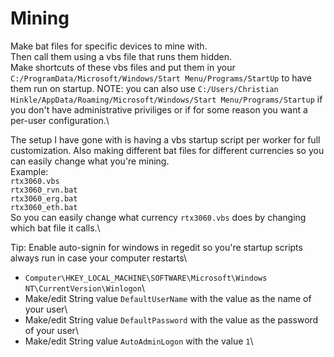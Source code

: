 # Mining
Make bat files for specific devices to mine with.\
Then call them using a vbs file that runs them hidden.\
Make shortcuts of these vbs files and put them in your `C:/ProgramData/Microsoft/Windows/Start Menu/Programs/StartUp` to have them run on startup. NOTE: you can also use `C:/Users/Christian Hinkle/AppData/Roaming/Microsoft/Windows/Start Menu/Programs/Startup` if you don't have administrative priviliges or if for some reason you want a per-user configuration.\

The setup I have gone with is having a vbs startup script per worker for full customization. Also making different bat files for different currencies so you can easily change what you're mining.\
Example:\
`rtx3060.vbs`\
`rtx3060_rvn.bat`\
`rtx3060_erg.bat`\
`rtx3060_eth.bat`\
So you can easily change what currency `rtx3060.vbs` does by changing which bat file it calls.\



Tip: Enable auto-signin for windows in regedit so you're startup scripts always run in case your computer restarts\
- `Computer\HKEY_LOCAL_MACHINE\SOFTWARE\Microsoft\Windows NT\CurrentVersion\Winlogon`\
- Make/edit String value `DefaultUserName` with the value as the name of your user\
- Make/edit String value `DefaultPassword` with the value as the password of your user\
- Make/edit String value `AutoAdminLogon` with the value `1`\
